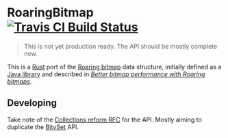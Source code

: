 # RoaringBitmap [![Travis CI Build Status][]][travis]

> This is not yet production ready. The API should be mostly complete now.

This is a [Rust][] port of the [Roaring bitmap][] data structure, initially
defined as a [Java library][roaring-java] and described in [_Better bitmap
performance with Roaring bitmaps_][roaring-paper].

## Developing

Take note of the [Collections reform RFC][collections-rfc] for the API.  Mostly aiming to
duplicate the [BitvSet][] API.

[Travis CI Build Status]: https://img.shields.io/travis/Nemo157/roaring-rs.svg?style=flat-square
[travis]: https://travis-ci.org/Nemo157/roaring-rs
[Rust]: https://rust-lang.org
[Roaring bitmap]: http://roaringbitmap.org
[roaring-java]: https://github.com/lemire/RoaringBitmap
[roaring-paper]: http://arxiv.org/pdf/1402.6407v4
[collections-rfc]: https://github.com/rust-lang/rfcs/pull/235
[BitvSet]: http://doc.rust-lang.org/std/collections/bitv_set/struct.BitvSet.html
